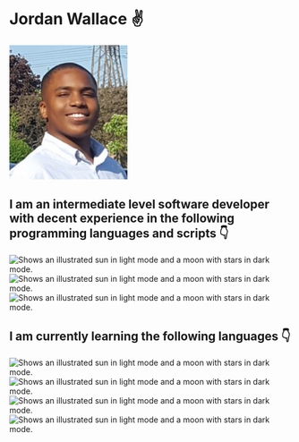 # Jordan Wallace ✌️

<picture>
  <source media="(prefers-color-scheme: dark)" srcset="https://raw.githubusercontent.com/UGSLiveJordanWallace/UGSLiveJordanWallace/main/github-profile-img.jpg">
  <source media="(prefers-color-scheme: light)" srcset="https://raw.githubusercontent.com/UGSLiveJordanWallace/UGSLiveJordanWallace/main/github-profile-img.jpg">
  <img alt="Shows an illustrated sun in light mode and a moon with stars in dark mode." src="https://raw.githubusercontent.com/UGSLiveJordanWallace/UGSLiveJordanWallace/main/github-profile-img.jpg">
</picture>

## I am an intermediate level software developer with decent experience in the following programming languages and scripts 👇
<picture>
  <source media="(prefers-color-scheme: dark)" srcset="https://cdn.iconscout.com/icon/free/png-256/java-25-226002.png">
  <source media="(prefers-color-scheme: light)" srcset="https://cdn.iconscout.com/icon/free/png-256/java-25-226002.png">
  <img alt="Shows an illustrated sun in light mode and a moon with stars in dark mode." src="https://cdn.iconscout.com/icon/free/png-256/java-25-226002.png">
</picture>
<picture>
  <source media="(prefers-color-scheme: dark)" srcset="https://cdn.iconscout.com/icon/free/png-256/python-3628999-3030224.png">
  <source media="(prefers-color-scheme: light)" srcset="https://cdn.iconscout.com/icon/free/png-256/python-3628999-3030224.png">
  <img alt="Shows an illustrated sun in light mode and a moon with stars in dark mode." src="https://cdn.iconscout.com/icon/free/png-256/python-3628999-3030224.png">
</picture>
<picture>
  <source media="(prefers-color-scheme: dark)" srcset="https://www.freeiconspng.com/thumbs/c-logo-icon/c--logo-icon-0.png">
  <source media="(prefers-color-scheme: light)" srcset="https://www.freeiconspng.com/thumbs/c-logo-icon/c--logo-icon-0.png">
  <img alt="Shows an illustrated sun in light mode and a moon with stars in dark mode." src="https://www.freeiconspng.com/thumbs/c-logo-icon/c--logo-icon-0.png">
</picture>

## I am currently learning the following languages 👇
<picture>
  <source media="(prefers-color-scheme: dark)" srcset="http://rust-lang.org/logos/rust-logo-256x256-blk.png">
  <source media="(prefers-color-scheme: light)" srcset="http://rust-lang.org/logos/rust-logo-256x256-blk.png">
  <img alt="Shows an illustrated sun in light mode and a moon with stars in dark mode." src="http://rust-lang.org/logos/rust-logo-256x256-blk.png">
</picture>
<picture>
  <source media="(prefers-color-scheme: dark)" srcset="https://cdn.iconscout.com/icon/free/png-256/mysql-3628940-3030165.png">
  <source media="(prefers-color-scheme: light)" srcset="https://cdn.iconscout.com/icon/free/png-256/mysql-3628940-3030165.png">
  <img alt="Shows an illustrated sun in light mode and a moon with stars in dark mode." src="https://cdn.iconscout.com/icon/free/png-256/mysql-3628940-3030165.png">
</picture>
<picture>
  <source media="(prefers-color-scheme: dark)" srcset="https://cdn.iconscout.com/icon/free/png-256/free-c-58-1175247.png?f=webp">
  <source media="(prefers-color-scheme: light)" srcset="https://cdn.iconscout.com/icon/free/png-256/free-c-58-1175247.png?f=webp">
  <img alt="Shows an illustrated sun in light mode and a moon with stars in dark mode." src="https://cdn.iconscout.com/icon/free/png-256/free-c-58-1175247.png?f=webp">
</picture>
<picture>
  <source media="(prefers-color-scheme: dark)" srcset="https://cdn.icon-icons.com/icons2/2699/PNG/256/ocaml_logo_icon_170902.png">
  <source media="(prefers-color-scheme: light)" srcset="https://cdn.icon-icons.com/icons2/2699/PNG/256/ocaml_logo_icon_170902.png">
  <img alt="Shows an illustrated sun in light mode and a moon with stars in dark mode." src="https://cdn.iconscout.com/icon/free/png-256/free-c-58-1175247.png?f=webp">
</picture>

